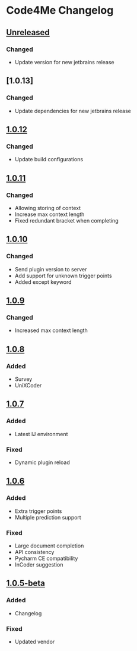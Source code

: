 <!-- Keep a Changelog guide -> https://keepachangelog.com -->

# Code4Me Changelog

## [Unreleased]

### Changed
- Update version for new jetbrains release

## [1.0.13]

### Changed
- Update dependencies for new jetbrains release

## [1.0.12]

### Changed
- Update build configurations

## [1.0.11]

### Changed
- Allowing storing of context
- Increase max context length
- Fixed redundant bracket when completing

## [1.0.10]

### Changed
- Send plugin version to server
- Add support for unknown trigger points
- Added except keyword

## [1.0.9]

### Changed
- Increased max context length

## [1.0.8]

### Added
- Survey
- UniXCoder

## [1.0.7]

### Added
- Latest IJ environment

### Fixed
- Dynamic plugin reload

## [1.0.6]

### Added
- Extra trigger points
- Multiple prediction support

### Fixed
- Large document completion
- API consistency
- Pycharm CE compatibility
- InCoder suggestion

## [1.0.5-beta]

### Added
- Changelog

### Fixed
- Updated vendor

[Unreleased]: https://github.com/code4me-me/code4me/compare/vvalueof(GradlePropertyValueSource)...HEAD

[1.0.12]: https://github.com/code4me-me/code4me/compare/v1.0.11...v1.0.12

[1.0.11]: https://github.com/code4me-me/code4me/compare/v1.0.10...v1.0.11

[1.0.10]: https://github.com/code4me-me/code4me/compare/v1.0.9...v1.0.10

[1.0.9]: https://github.com/code4me-me/code4me/compare/v1.0.8...v1.0.9

[1.0.8]: https://github.com/code4me-me/code4me/compare/v1.0.7...v1.0.8

[1.0.7]: https://github.com/code4me-me/code4me/compare/v1.0.6...v1.0.7

[1.0.6]: https://github.com/code4me-me/code4me/compare/v1.0.5-beta...v1.0.6

[1.0.5-beta]: https://github.com/code4me-me/code4me/commits/v1.0.5-beta

[valueof(GradlePropertyValueSource)]: https://github.com/code4me-me/code4me/compare/v1.0.12...vvalueof(GradlePropertyValueSource)
